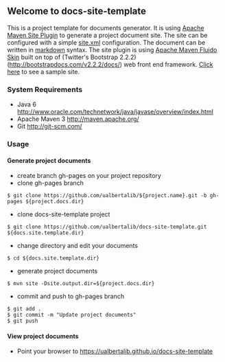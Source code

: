## Welcome to docs-site-template

This is a project template for documents generator. It is using [Apache Maven Site Plugin](http://maven.apache.org/plugins-archives/maven-site-plugin-3.3/)
to generate a project document site. The site can be configured with a simple [site.xml](http://maven.apache.org/plugins-archives/maven-site-plugin-3.3/examples/sitedescriptor.html)
configuration. The document can be written in [markdown](https://github.com/adam-p/markdown-here/wiki/Markdown-Cheatsheet) syntax.
The site plugin is using [Apache Maven Fluido Skin](https://maven.apache.org/skins/maven-fluido-skin/) built on top of (Twitter's Bootstrap 2.2.2)
(http://bootstrapdocs.com/v2.2.2/docs/) web front end framework. [Click here](http://ualbertalib.github.io/docs-site-template) to see a sample site.


### System Requirements

* Java 6 <http://www.oracle.com/technetwork/java/javase/overview/index.html>
* Apache Maven 3 <http://maven.apache.org/>
* Git <http://git-scm.com/>

### Usage

#### Generate project documents 

* create branch gh-pages on your project repository
* clone gh-pages branch

```shell
$ git clone https://github.com/ualbertalib/${project.name}.git -b gh-pages ${project.docs.dir}
```

* clone docs-site-template project

```shell
$ git clone https://github.com/ualbertalib/docs-site-template.git ${docs.site.template.dir}
```

* change directory and edit your documents

```shell
$ cd ${docs.site.template.dir}
```

* generate project documents

```
$ mvn site -Dsite.output.dir=${project.docs.dir}
```

* commit and push to gh-pages branch

```
$ git add .
$ git commit -m "Update project documents"
$ git push
```

#### View project documents

* Point your browser to https://ualbertalib.github.io/docs-site-template
